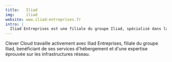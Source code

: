 ```yaml
---
title:   Iliad
img:     iliad
website: www.iliad-entreprises.fr
intro: |
  Iliad Entreprises est une filiale du groupe Iliad, spécialisé dans la mise en œuvre et l'exploitation de plates-formes informatiques hébergées.
---
```

Clever Cloud travaille activement avec Iliad Entreprises, filiale du groupe Iliad, benéficiant de ses services d'hébergement et d'une expertise éprouvée sur les infrastructures réseau.
